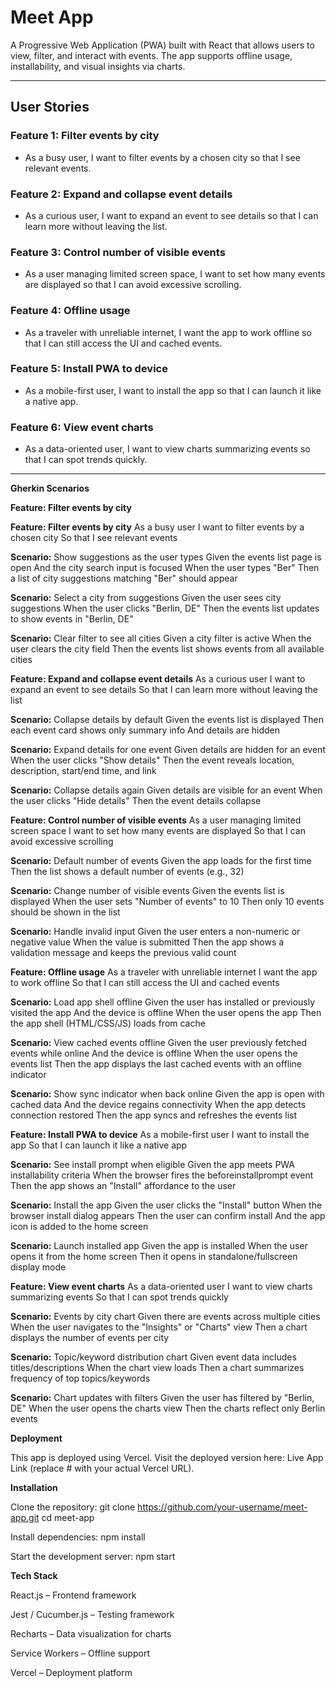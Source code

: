 # Meet App

A Progressive Web Application (PWA) built with React that allows users to view, filter, and interact with events. The app supports offline usage, installability, and visual insights via charts.  

---

## User Stories

### Feature 1: Filter events by city  
- As a busy user, I want to filter events by a chosen city so that I see relevant events.  

### Feature 2: Expand and collapse event details  
- As a curious user, I want to expand an event to see details so that I can learn more without leaving the list.  

### Feature 3: Control number of visible events  
- As a user managing limited screen space, I want to set how many events are displayed so that I can avoid excessive scrolling.  

### Feature 4: Offline usage  
- As a traveler with unreliable internet, I want the app to work offline so that I can still access the UI and cached events.  

### Feature 5: Install PWA to device  
- As a mobile-first user, I want to install the app so that I can launch it like a native app.  

### Feature 6: View event charts  
- As a data-oriented user, I want to view charts summarizing events so that I can spot trends quickly.  

---

**Gherkin Scenarios**

**Feature: Filter events by city**

**Feature: Filter events by city**
  As a busy user
  I want to filter events by a chosen city
  So that I see relevant events

  **Scenario:** Show suggestions as the user types
    Given the events list page is open
    And the city search input is focused
    When the user types "Ber"
    Then a list of city suggestions matching "Ber" should appear

  **Scenario:** Select a city from suggestions
    Given the user sees city suggestions
    When the user clicks "Berlin, DE"
    Then the events list updates to show events in "Berlin, DE"

  **Scenario:** Clear filter to see all cities
    Given a city filter is active
    When the user clears the city field
    Then the events list shows events from all available cities



**Feature: Expand and collapse event details**
  As a curious user
  I want to expand an event to see details
  So that I can learn more without leaving the list

  **Scenario:** Collapse details by default
    Given the events list is displayed
    Then each event card shows only summary info
    And details are hidden

  **Scenario:** Expand details for one event
    Given details are hidden for an event
    When the user clicks "Show details"
    Then the event reveals location, description, start/end time, and link

  **Scenario:** Collapse details again
    Given details are visible for an event
    When the user clicks "Hide details"
    Then the event details collapse



**Feature: Control number of visible events**
  As a user managing limited screen space
  I want to set how many events are displayed
  So that I can avoid excessive scrolling

  **Scenario:** Default number of events
    Given the app loads for the first time
    Then the list shows a default number of events (e.g., 32)

  **Scenario:** Change number of visible events
    Given the events list is displayed
    When the user sets "Number of events" to 10
    Then only 10 events should be shown in the list

  **Scenario:** Handle invalid input
    Given the user enters a non-numeric or negative value
    When the value is submitted
    Then the app shows a validation message and keeps the previous valid count



**Feature: Offline usage**
  As a traveler with unreliable internet
  I want the app to work offline
  So that I can still access the UI and cached events

  **Scenario:** Load app shell offline
    Given the user has installed or previously visited the app
    And the device is offline
    When the user opens the app
    Then the app shell (HTML/CSS/JS) loads from cache

  **Scenario:** View cached events offline
    Given the user previously fetched events while online
    And the device is offline
    When the user opens the events list
    Then the app displays the last cached events with an offline indicator

  **Scenario:** Show sync indicator when back online
    Given the app is open with cached data
    And the device regains connectivity
    When the app detects connection restored
    Then the app syncs and refreshes the events list

**Feature: Install PWA to device**
  As a mobile-first user
  I want to install the app
  So that I can launch it like a native app

  **Scenario:** See install prompt when eligible
    Given the app meets PWA installability criteria
    When the browser fires the beforeinstallprompt event
    Then the app shows an "Install" affordance to the user

  **Scenario:** Install the app
    Given the user clicks the "Install" button
    When the browser install dialog appears
    Then the user can confirm install
    And the app icon is added to the home screen

  **Scenario:** Launch installed app
    Given the app is installed
    When the user opens it from the home screen
    Then it opens in standalone/fullscreen display mode

**Feature: View event charts**
  As a data-oriented user
  I want to view charts summarizing events
  So that I can spot trends quickly

  **Scenario:** Events by city chart
    Given there are events across multiple cities
    When the user navigates to the "Insights" or "Charts" view
    Then a chart displays the number of events per city

  **Scenario:** Topic/keyword distribution chart
    Given event data includes titles/descriptions
    When the chart view loads
    Then a chart summarizes frequency of top topics/keywords

  **Scenario:** Chart updates with filters
    Given the user has filtered by "Berlin, DE"
    When the user opens the charts view
    Then the charts reflect only Berlin events

**Deployment**

This app is deployed using Vercel.
Visit the deployed version here: Live App Link (replace # with your actual Vercel URL).

**Installation**

Clone the repository:
git clone https://github.com/your-username/meet-app.git
cd meet-app

Install dependencies:
npm install

Start the development server:
npm start

**Tech Stack**

React.js – Frontend framework

Jest / Cucumber.js – Testing framework

Recharts – Data visualization for charts

Service Workers – Offline support

Vercel – Deployment platform
